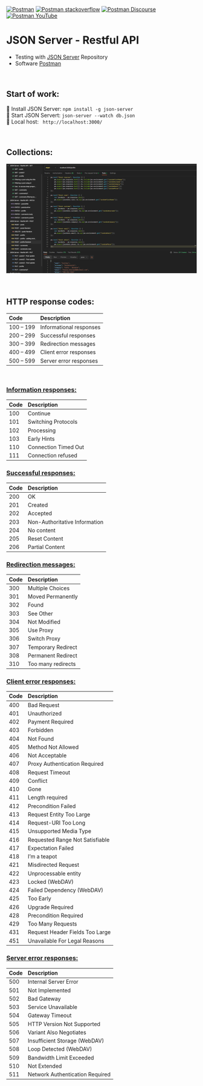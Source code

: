 [![Postman](https://img.shields.io/badge/Learning%20Center-Postman-f26635.svg?logo=postman)](https://learning.postman.com/)
[![Postman stackoverflow](https://img.shields.io/badge/stackoverflow-Postman-f26635.svg?logo=stackoverflow)](https://stackoverflow.com/questions/tagged/postman)
[![Postman Discourse](https://img.shields.io/badge/Discourse-Postman-f26635.svg?logo=postman)](https://community.postman.com/)
[![Postman YouTube](https://img.shields.io/badge/YouTube-Postman-f26635.svg?logo=youtube)](https://www.youtube.com/c/postman)
<br>

# JSON Server - Restful API

- Testing with [JSON Server](https://github.com/typicode/json-server#getting-started) Repository
- Software [Postman](https://www.postman.com)

<br>

## Start of work:

:small_orange_diamond: Install JSON Server: `npm install -g json-server`  
:small_orange_diamond: Start JSON Servert: `json-server --watch db.json`  
:small_orange_diamond: Local host: ` http://localhost:3000/`

<br>

## Collections:

![](postman_collections.png)

<br>

## HTTP response codes:

| Code      | Description             |
| :-------- | :---------------------- |
| 100 – 199 | Informational responses |
| 200 – 299 | Successful responses    |
| 300 – 399 | Redirection messages    |
| 400 – 499 | Client error responses  |
| 500 – 599 | Server error responses  |

<br>

### [Information responses:]()

| Code | Description          |
| :--- | :------------------- |
| 100  | Continue             |
| 101  | Switching Protocols  |
| 102  | Processing           |
| 103  | Early Hints          |
| 110  | Connection Timed Out |
| 111  | Connection refused   |

### [Successful responses:]()

| Code | Description                   |
| :--- | :---------------------------- |
| 200  | OK                            |
| 201  | Created                       |
| 202  | Accepted                      |
| 203  | Non-Authoritative Information |
| 204  | No content                    |
| 205  | Reset Content                 |
| 206  | Partial Content               |

### [Redirection messages:]()

| Code | Description        |
| :--- | :----------------- |
| 300  | Multiple Choices   |
| 301  | Moved Permanently  |
| 302  | Found              |
| 303  | See Other          |
| 304  | Not Modified       |
| 305  | Use Proxy          |
| 306  | Switch Proxy       |
| 307  | Temporary Redirect |
| 308  | Permanent Redirect |
| 310  | Too many redirects |

### [Client error responses:]()

| Code | Description                     |
| :--- | :------------------------------ |
| 400  | Bad Request                     |
| 401  | Unauthorized                    |
| 402  | Payment Required                |
| 403  | Forbidden                       |
| 404  | Not Found                       |
| 405  | Method Not Allowed              |
| 406  | Not Acceptable                  |
| 407  | Proxy Authentication Required   |
| 408  | Request Timeout                 |
| 409  | Conflict                        |
| 410  | Gone                            |
| 411  | Length required                 |
| 412  | Precondition Failed             |
| 413  | Request Entity Too Large        |
| 414  | Request-URI Too Long            |
| 415  | Unsupported Media Type          |
| 416  | Requested Range Not Satisfiable |
| 417  | Expectation Failed              |
| 418  | I’m a teapot                    |
| 421  | Misdirected Request             |
| 422  | Unprocessable entity            |
| 423  | Locked (WebDAV)                 |
| 424  | Failed Dependency (WebDAV)      |
| 425  | Too Early                       |
| 426  | Upgrade Required                |
| 428  | Precondition Required           |
| 429  | Too Many Requests               |
| 431  | Request Header Fields Too Large |
| 451  | Unavailable For Legal Reasons   |

### [Server error responses:]()

| Code | Description                     |
| :--- | :------------------------------ |
| 500  | Internal Server Error           |
| 501  | Not Implemented                 |
| 502  | Bad Gateway                     |
| 503  | Service Unavailable             |
| 504  | Gateway Timeout                 |
| 505  | HTTP Version Not Supported      |
| 506  | Variant Also Negotiates         |
| 507  | Insufficient Storage (WebDAV)   |
| 508  | Loop Detected (WebDAV)          |
| 509  | Bandwidth Limit Exceeded        |
| 510  | Not Extended                    |
| 511  | Network Authentication Required |
